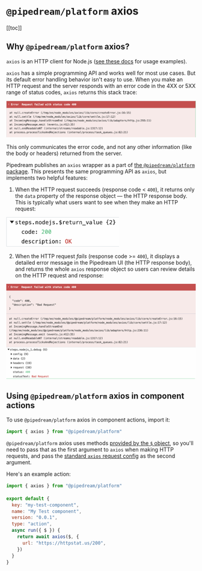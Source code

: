 # `@pipedream/platform` axios

[[toc]]

## Why `@pipedream/platform` axios?

`axios` is an HTTP client for Node.js ([see these docs](/code/nodejs/http-requests/) for usage examples).

`axios` has a simple programming API and works well for most use cases. But its default error handling behavior isn't easy to use. When you make an HTTP request and the server responds with an error code in the 4XX or 5XX range of status codes, `axios` returns this stack trace:

<div>
<img alt="default axios stack trace" src="./images/default-axios-stack.png">
</div>

This only communicates the error code, and not any other information (like the body or headers) returned from the server.

Pipedream publishes an `axios` wrapper as a part of [the `@pipedream/platform` package](https://github.com/PipedreamHQ/platform). This presents the same programming API as `axios`, but implements two helpful features:

1. When the HTTP request succeeds (response code < `400`), it returns only the `data` property of the response object — the HTTP response body. This is typically what users want to see when they make an HTTP request:

<div>
<img alt="pipedream axios success case" width="300px" src="./images/pipedream-axios-success.png">
</div>

2. When the HTTP request _fails_ (response code >= `400`), it displays a detailed error message in the Pipedream UI (the HTTP response body), and returns the whole `axios` response object so users can review details on the HTTP request and response:

<div>
<img alt="pipedream axios error case" src="./images/pipedream-axios-stack.png">
</div>

## Using `@pipedream/platform` axios in component actions

To use `@pipedream/platform` axios in component actions, import it:

```javascript
import { axios } from "@pipedream/platform"
```

`@pipedream/platform` axios uses methods [provided by the `$` object](/components/api/#actions), so you'll need to pass that as the first argument to `axios` when making HTTP requests, and pass the [standard `axios` request config](https://github.com/axios/axios#request-config) as the second argument.

Here's an example action:

```javascript
import { axios } from "@pipedream/platform"

export default {
  key: "my-test-component",
  name: "My Test component",
  version: "0.0.1",
  type: "action",
  async run({ $ }) {
    return await axios($, {
      url: "https://httpstat.us/200",
    })
  }
}
```